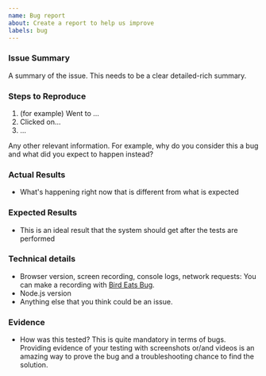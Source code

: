 ```yaml
---
name: Bug report
about: Create a report to help us improve
labels: bug
---
```


### Issue Summary
A summary of the issue. This needs to be a clear detailed-rich summary.

### Steps to Reproduce
1. (for example) Went to ...
2. Clicked on...
3. ...

Any other relevant information. For example, why do you consider this a bug and what did you expect to happen instead?

### Actual Results
- What's happening right now that is different from what is expected

### Expected Results
- This is an ideal result that the system should get after the tests are performed

### Technical details
- Browser version, screen recording, console logs, network requests: You can make a recording with [Bird Eats Bug](https://birdeatsbug.com/).
- Node.js version
- Anything else that you think could be an issue.

### Evidence
- How was this tested? This is quite mandatory in terms of bugs. Providing evidence of your testing with screenshots or/and videos is an amazing way to prove the bug and a troubleshooting chance to find the solution.
